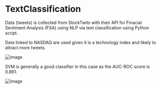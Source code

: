 # TextClassification
Data (tweets) is collected from StockTwits with their API for Finacial Sentiment Analysis (FSA) using NLP via text classification using Python script.

Data linked to NASDAQ are used given it is a technology index and likely to attract more tweets.

![image](https://user-images.githubusercontent.com/81671425/126863199-626bd44f-ca5a-4e04-9531-6343f9840555.png)

SVM is generally a good classifier in this case as the AUC-ROC score is 0.861.

![image](https://user-images.githubusercontent.com/81671425/126863213-32823762-640d-4a64-bf3b-6402418bd46c.png)


